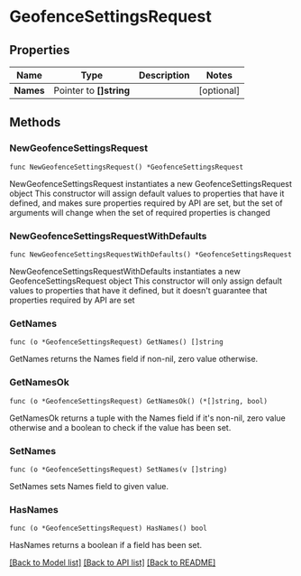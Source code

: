 # GeofenceSettingsRequest

## Properties

Name | Type | Description | Notes
------------ | ------------- | ------------- | -------------
**Names** | Pointer to **[]string** |  | [optional] 

## Methods

### NewGeofenceSettingsRequest

`func NewGeofenceSettingsRequest() *GeofenceSettingsRequest`

NewGeofenceSettingsRequest instantiates a new GeofenceSettingsRequest object
This constructor will assign default values to properties that have it defined,
and makes sure properties required by API are set, but the set of arguments
will change when the set of required properties is changed

### NewGeofenceSettingsRequestWithDefaults

`func NewGeofenceSettingsRequestWithDefaults() *GeofenceSettingsRequest`

NewGeofenceSettingsRequestWithDefaults instantiates a new GeofenceSettingsRequest object
This constructor will only assign default values to properties that have it defined,
but it doesn't guarantee that properties required by API are set

### GetNames

`func (o *GeofenceSettingsRequest) GetNames() []string`

GetNames returns the Names field if non-nil, zero value otherwise.

### GetNamesOk

`func (o *GeofenceSettingsRequest) GetNamesOk() (*[]string, bool)`

GetNamesOk returns a tuple with the Names field if it's non-nil, zero value otherwise
and a boolean to check if the value has been set.

### SetNames

`func (o *GeofenceSettingsRequest) SetNames(v []string)`

SetNames sets Names field to given value.

### HasNames

`func (o *GeofenceSettingsRequest) HasNames() bool`

HasNames returns a boolean if a field has been set.


[[Back to Model list]](../README.md#documentation-for-models) [[Back to API list]](../README.md#documentation-for-api-endpoints) [[Back to README]](../README.md)


